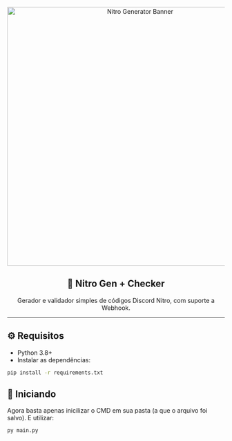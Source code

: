 <p align="center">
  <img src="./assets/nitroBanner.png" alt="Nitro Generator Banner" width="600">
</p>

<h2 align="center">🎁 Nitro Gen + Checker</h2>
<p align="center">
  Gerador e validador simples de códigos Discord Nitro, com suporte a Webhook.
</p>

---

## ⚙️ Requisitos

- Python 3.8+
- Instalar as dependências:

```bash
pip install -r requirements.txt
```
## 🎁 Iniciando

Agora basta apenas inicilizar o CMD em sua pasta (a que o arquivo foi salvo).
E utilizar:

```bash
py main.py
```